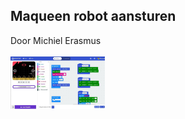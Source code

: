 ## Maqueen robot aansturen
Door Michiel Erasmus <br/>
<br/>
<img src="https://github.com/pappavis/Easylab4kids_lessen/blob/master/lesmateriaal/076_Microbit_afstandbediening/076_Microbit_afstandbediening-20190420_plaatje.jpg?raw=true" width="30%" hieght="30%">
